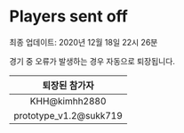 # Players sent off
최종 업데이트: 2020년 12월 18일 22시 26분


경기 중 오류가 발생하는 경우 자동으로 퇴장됩니다.


| 퇴장된 참가자 |
|:---:|
| KHH@kimhh2880 |
| prototype_v1.2@sukk719 |